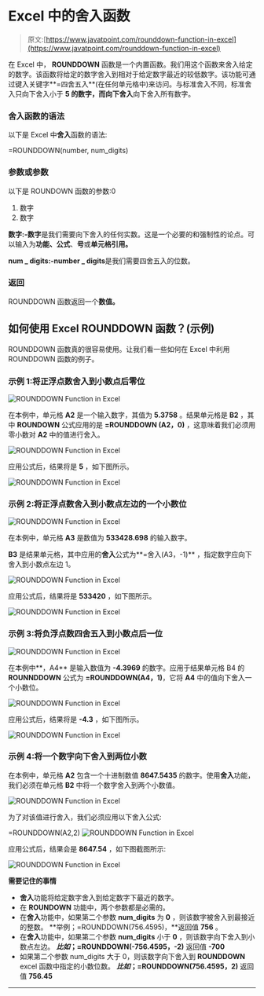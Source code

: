 # Excel 中的舍入函数

> 原文:[https://www.javatpoint.com/rounddown-function-in-excel](https://www.javatpoint.com/rounddown-function-in-excel)

在 Excel 中， **ROUNDDOWN** 函数是一个内置函数。我们用这个函数来舍入给定的数字。该函数将给定的数字舍入到相对于给定数字最近的较低数字。该功能可通过键入关键字**=四舍五入**(在任何单元格中)来访问。与标准舍入不同，标准舍入只向下舍入小于 **5 的数字，而向下舍入**向下舍入所有数字。

### 舍入函数的语法

以下是 Excel 中**舍入**函数的语法:

=ROUNDDOWN(number, num_digits)

### 参数或参数

以下是 ROUNDOWN 函数的参数:0

1.  数字
2.  数字

**数字:-数字**是我们需要向下舍入的任何实数。这是一个必要的和强制性的论点。可以输入为**功能、公式**、**号**或**单元格引用。**

**num _ digits:-number _ digits**是我们需要四舍五入的位数。

### 返回

ROUNDDOWN 函数返回一个**数值。**

## 如何使用 Excel ROUNDDOWN 函数？(示例)

ROUNDDOWN 函数真的很容易使用。让我们看一些如何在 Excel 中利用 ROUNDDOWN 函数的例子。

### 示例 1:将正浮点数舍入到小数点后零位

![ROUNDDOWN Function in Excel](../Images/e4b02c3cdbcf2fa5687e6675621ea297.png)

在本例中，单元格 **A2** 是一个输入数字，其值为 **5.3758** 。结果单元格是 **B2** ，其中 **ROUNDOWN** 公式应用的是 **=ROUNDDOWN (A2，0)** ，这意味着我们必须用零小数对 **A2** 中的值进行舍入。

![ROUNDDOWN Function in Excel](../Images/7a6e7466c691842640ca5e59acd415c5.png)

应用公式后，结果将是 **5** ，如下图所示。

![ROUNDDOWN Function in Excel](../Images/db5253399522e76984dadebafc9a3c50.png)

### 示例 2:将正浮点数舍入到小数点左边的一个小数位

![ROUNDDOWN Function in Excel](../Images/cf6c6fe9a121ab640eadae9b4a2a077a.png)

在本例中，单元格 **A3** 是数值为 **533428.698** 的输入数字。

**B3** 是结果单元格，其中应用的**舍入**公式为**=舍入(A3，-1)** ，指定数字应向下舍入到小数点左边 1。

![ROUNDDOWN Function in Excel](../Images/993918e9c77ddff3424f3b011b6f65a3.png)

应用公式后，结果将是 **533420** ，如下图所示。

![ROUNDDOWN Function in Excel](../Images/45b4948eb5d7034a5d10550ba0d77011.png)

### 示例 3:将负浮点数四舍五入到小数点后一位

![ROUNDDOWN Function in Excel](../Images/ba19e774e83733c03fa903b1033e7bb2.png)

在本例中**，A4** 是输入数值为 **-4.3969** 的数字。应用于结果单元格 B4 的 **ROUNNDDOWN** 公式为 **=ROUNDDOWN(A4，1)**，它将 **A4** 中的值向下舍入一个小数位。

![ROUNDDOWN Function in Excel](../Images/352f194486ceea4d9e92281ff545bda7.png)

应用公式后，结果将是 **-4.3** ，如下图所示。

![ROUNDDOWN Function in Excel](../Images/0494feaf47d40542843b1611a55534f0.png)

### 示例 4:将一个数字向下舍入到两位小数

在本例中，单元格 **A2** 包含一个十进制数值 **8647.5435** 的数字。使用**舍入**功能，我们必须在单元格 **B2** 中将一个数字舍入到两个小数值。

![ROUNDDOWN Function in Excel](../Images/661d93eca0c1c285d0f7499f4ac5b8ed.png)

为了对该值进行舍入，我们必须应用以下舍入公式:

=ROUNDDOWN(A2,2)
![ROUNDDOWN Function in Excel](../Images/e5e7d6b397ad1e64fe42b4f80741e97b.png)

应用公式后，结果会是 **8647.54** ，如下图截图所示:

![ROUNDDOWN Function in Excel](../Images/f57ac927d6d256667cc90a61dbfeb159.png)

**需要记住的事情**

*   **舍入**功能将给定数字舍入到给定数字下最近的数字。
*   在 **ROUNDOWN** 功能中，两个参数都是必需的。
*   在**舍入**功能中，如果第二个参数 **num_digits** 为 **0** ，则该数字被舍入到最接近的整数。
    **举例；=ROUNDDOWN(756.4595)，**返回值 **756** 。
*   在**舍入**功能中，如果第二个参数 **num_digits** 小于 **0** ，则该数字向下舍入到小数点左边。
    ***比如*；=ROUNDDOWN(-756.4595，-2)** 返回值 **-700**
*   如果第二个参数 num_digits 大于 0，则该数字向下舍入到 **ROUNDDOWN** excel 函数中指定的小数位数。
    ***比如*；=ROUNDDOWN(756.4595，2)** 返回值 **756.45**

* * *